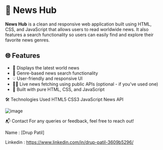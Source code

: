 # 📰 News Hub

**News Hub** is a clean and responsive web application built using HTML, CSS, and JavaScript that allows users to read worldwide news. 
It also features a search functionality so users can easily find and explore their favorite news genres.

## 🌐 Features

- 📢 Displays the latest world news
- 🔎 Genre-based news search functionality
- 💡 User-friendly and responsive UI
- 🕵️‍♂️ Live news fetching using public APIs (optional - if you've used one)
- 🎨 Built with pure HTML, CSS, and JavaScript


🛠️ Technologies Used
  HTML5
  CSS3
  JavaScript
  News API 


![image](https://github.com/user-attachments/assets/f5081e83-dfee-4eb4-ad9b-0f3431494c68)


📬 Contact
  For any queries or feedback, feel free to reach out!
  
  Name : [Drup Patil]
  
  Linkedin : https://www.linkedin.com/in/drup-patil-3609b5296/


